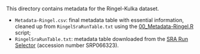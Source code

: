 This directory contains metadata for the Ringel-Kulka dataset.
- `Metadata-Ringel.csv`: final metadata table with essential information, cleaned up from `RingelSraRunTable.txt` using the [00_Metadata-Ringel.R](../../../../scripts/analysis-individual/Ringel-2015/00_Metadata-Ringel.R) script;
- `RingelSraRunTable.txt`: metadata table downloaded from the [SRA Run Selector](https://www.ncbi.nlm.nih.gov/Traces/study/?acc=SRP066323&o=acc_s%3Aa) (accession number SRP066323).